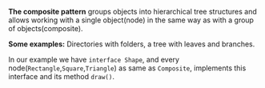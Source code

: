 **The composite pattern** groups objects into hierarchical tree structures and allows working with
a single object(node) in the same way as with a group of objects(composite).
        
  **Some examples:**
Directories with folders, a tree with leaves and branches.

In our example we have `interface Shape`, and every node(`Rectangle`,`Square`,`Triangle`) as same as `Composite`, implements 
this interface and its method `draw()`.
